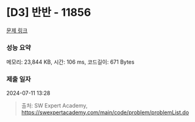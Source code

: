 # [D3] 반반 - 11856 

[문제 링크](https://swexpertacademy.com/main/code/problem/problemDetail.do?contestProbId=AXjS1GXqZ8gDFATi) 

### 성능 요약

메모리: 23,844 KB, 시간: 106 ms, 코드길이: 671 Bytes

### 제출 일자

2024-07-11 13:28



> 출처: SW Expert Academy, https://swexpertacademy.com/main/code/problem/problemList.do